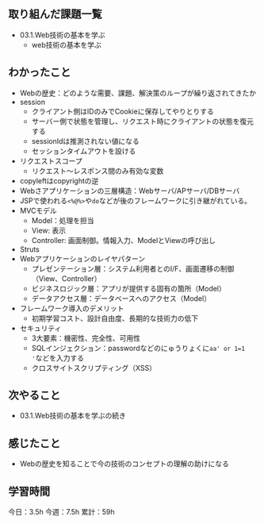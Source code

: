 ## 取り組んだ課題一覧

- 03.1.Web技術の基本を学ぶ
  - web技術の基本を学ぶ

## わかったこと
- Webの歴史：どのような需要、課題、解決策のループが繰り返されてきたか
- session
  - クライアント側はIDのみでCookieに保存してやりとりする
  - サーバー側で状態を管理し、リクエスト時にクライアントの状態を復元する
  - sessionIdは推測されない値になる
  - セッションタイムアウトを設ける
- リクエストスコープ
  - リクエスト〜レスポンス間のみ有効な変数
- copyleftはcopyrightの逆
- Webさアプリケーションの三層構造：Webサーバ/APサーバ/DBサーバ
- JSPで使われる`<%@%>`や`do`などが後のフレームワークに引き継がれている。
- MVCモデル
    - Model：処理を担当
    - View: 表示
    - Controller: 画面制御。情報入力、ModelとViewの呼び出し
- Struts
- Webアプリケーションのレイヤパターン
    - プレゼンテーション層：システム利用者とのI/F、画面遷移の制御（View、Controller）
    - ビジネスロジック層：アプリが提供する固有の箇所（Model）
    - データアクセス層：データベースへのアクセス（Model）
- フレームワーク導入のデメリット
  - 初期学習コスト、設計自由度、長期的な技術力の低下
- セキュリティ
  - 3大要素：機密性、完全性、可用性
  - SQLインジェクション：passwordなどのにゅうりょくに`aa' or 1=1 '`などを入力する
  - クロスサイトスクリプティング（XSS）

## 次やること
- 03.1.Web技術の基本を学ぶの続き


## 感じたこと
- Webの歴史を知ることで今の技術のコンセプトの理解の助けになる

## 学習時間

今日：3.5h
今週：7.5h
累計：59h
